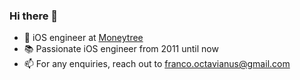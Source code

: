 ### Hi there 👋

-  iOS engineer at [Moneytree](https://github.com/moneytree)
- 📚 Passionate iOS engineer from 2011 until now
- 📫 For any enquiries, reach out to [franco.octavianus@gmail.com](mailto:franco.octavianus@gmail.com)

<!--
**franco-octavianus/franco-octavianus** is a ✨ _special_ ✨ repository because its `README.md` (this file) appears on your GitHub profile.

Here are some ideas to get you started:

- 🔭 I’m currently working on ...
- 🌱 I’m currently learning ...
- 👯 I’m looking to collaborate on ...
- 🤔 I’m looking for help with ...
- 💬 Ask me about ...
- 📫 How to reach me: ...
- 😄 Pronouns: ...
- ⚡ Fun fact: ...
-->
